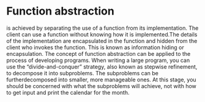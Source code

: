 # Function abstraction 
is achieved by separating the use of a function from its implementation. The client can use a function without knowing how it is implemented.The details of the implementation are encapsulated in the function and hidden from the client who invokes the function. This is known as information hiding or encapsulation. The concept of function abstraction can be applied to the process of developing programs.
When writing a large program, you can use the “divide-and-conquer” strategy, also known as stepwise refinement, to decompose it into subproblems. The subproblems can be furtherdecomposed into smaller, more manageable ones. At this stage, you should be concerned with what the subproblems will achieve, not with how to get input and print the calendar for the month.
